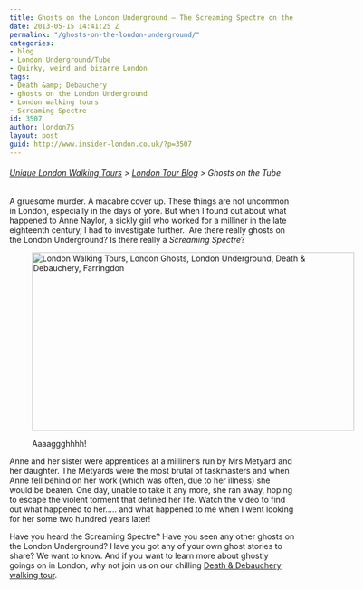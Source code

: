 ```yaml
---
title: Ghosts on the London Underground – The Screaming Spectre on the London Underground
date: 2013-05-15 14:41:25 Z
permalink: "/ghosts-on-the-london-underground/"
categories:
- blog
- London Underground/Tube
- Quirky, weird and bizarre London
tags:
- Death &amp; Debauchery
- ghosts on the London Underground
- London walking tours
- Screaming Spectre
id: 3507
author: london75
layout: post
guid: http://www.insider-london.co.uk/?p=3507
---
```


###### <a title="London Walking Tours" href="http://www.insider-london.co.uk/" target="_blank">Unique London Walking Tours</a> > <a href="http://www.insider-london.co.uk/blog/" target="_blank">London Tour Blog</a> > Ghosts on the Tube

A gruesome murder. A macabre cover up. These things are not uncommon in London, especially in the days of yore. But when I found out about what happened to Anne Naylor, a sickly girl who worked for a milliner in the late eighteenth century, I had to investigate further.  Are there really ghosts on the London Underground? Is there really a _Screaming Spectre_?<figure id="attachment_3509" style="width: 569px" class="wp-caption alignnone">

<a href="http://www.insider-london.co.uk/blog/2013/05/15/ghosts-on-the-london-underground/farringdon/" rel="attachment wp-att-3509"><img class="size-full wp-image-3509" alt="London Walking Tours, London Ghosts, London Underground, Death & Debauchery, Farringdon" src="http://www.insider-london.co.uk/wp-content/uploads/2012/12/Farringdon.jpg" width="569" height="315" /></a><figcaption class="wp-caption-text">Aaaaggghhhh!</figcaption></figure> 

Anne and her sister were apprentices at a milliner’s run by Mrs Metyard and her daughter. The Metyards were the most brutal of taskmasters and when Anne fell behind on her work (which was often, due to her illness) she would be beaten. One day, unable to take it any more, she ran away, hoping to escape the violent torment that defined her life. Watch the video to find out what happened to her&#8230;.. and what happened to me when I went looking for her some two hundred years later!



Have you heard the Screaming Spectre? Have you seen any other ghosts on the London Underground? Have you got any of your own ghost stories to share? We want to know. And if you want to learn more about ghostly goings on in London, why not join us on our chilling [Death & Debauchery walking tour](http://www.insider-london.co.uk/weird-london-murders-walking-tours/).